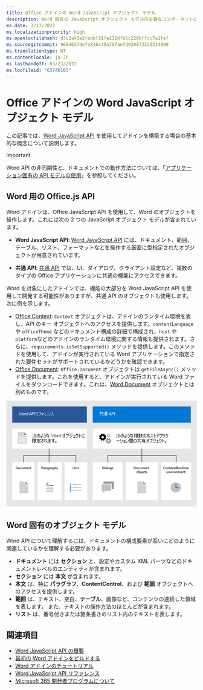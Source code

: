 ```yaml
---
title: Office アドインの Word JavaScript オブジェクト モデル
description: Word 固有の JavaScript オブジェクト モデルの主要なコンポーネントについて説明します。
ms.date: 3/17/2022
ms.localizationpriority: high
ms.openlocfilehash: d3c2a43e2febbf31fe132dfb5c220bffcc7a1fef
ms.sourcegitcommit: 968d637defe816449a797aefd930872229214898
ms.translationtype: HT
ms.contentlocale: ja-JP
ms.lasthandoff: 03/23/2022
ms.locfileid: "63746103"
---
```

# <a name="word-javascript-object-model-in-office-add-ins"></a>Office アドインの Word JavaScript オブジェクト モデル

この記事では、[Word JavaScript API](../reference/overview/word-add-ins-reference-overview.md) を使用してアドインを構築する場合の基本的な概念について説明します。

> [!IMPORTANT]
> Word API の非同期性と、ドキュメントでの動作方法については、「[アプリケーション固有の API モデルの使用](../develop/application-specific-api-model.md)」を参照してください。

## <a name="officejs-apis-for-word"></a>Word 用の Office.js API

Word アドインは、Office JavaScript API を使用して、Word のオブジェクトを操作します。これには次の 2 つの JavaScript オブジェクト モデルが含まれています。

* **Word JavaScript API**: [Word JavaScript API](/javascript/api/word) には、ドキュメント、範囲、テーブル、リスト、フォーマットなどを操作する厳密に型指定されたオブジェクトが用意されています。

* **共通 API**: [共通 API](/javascript/api/office) では、UI、ダイアログ、クライアント設定など、複数のタイプの Office アプリケーションに共通の機能にアクセスできます。

Word を対象にしたアドインでは、機能の大部分を Word JavaScript API を使用して開発する可能性がありますが、共通 API のオブジェクトも使用します。次に例を示します。

* [Office.Context](/javascript/api/office/office.context): `Context` オブジェクトは、アドインのランタイム環境を表し、API のキー オブジェクトへのアクセスを提供します。`contentLanguage` や `officeTheme` などのドキュメント構成の詳細で構成され、`host` や `platform`などのアドインのランタイム環境に関する情報も提供されます。さらに、`requirements.isSetSupported()` メソッドを提供します。このメソッドを使用して、アドインが実行されている Word アプリケーションで指定された要件セットがサポートされているかどうかを確認できます。
* [Office.Document](/javascript/api/office/office.document): `Office.Document` オブジェクトは `getFileAsync()` メソッドを提供します。これを使用すると、アドインが実行されている Word ファイルをダウンロードできます。これは、[Word.Document](/javascript/api/word/word.document) オブジェクトとは別のものです。

![Word JS API と共通 API の違い。](../images/word-js-api-common-api.png)

## <a name="word-specific-object-model"></a>Word 固有のオブジェクト モデル

Word API について理解するには、ドキュメントの構成要素が互いにどのように関連しているかを理解する必要があります。

* **ドキュメント** には **セクション** と、設定やカスタム XML パーツなどのドキュメントレベルのエンティティが含まれます。
* **セクション** には **本文** が含まれます。
* **本文** は、特に **パラグラフ**、**ContentControl**、および **範囲** オブジェクトへのアクセスを提供します。
* **範囲** は、テキスト、空白、**テーブル**、画像など、コンテンツの連続した領域を表します。 また、テキストの操作方法のほとんどが含まれます。
* **リスト** は、番号付きまたは箇条書きのリスト内のテキストを表します。

## <a name="see-also"></a>関連項目

- [Word JavaScript API の概要](../reference/overview/word-add-ins-reference-overview.md)
- [最初の Word アドインをビルドする](../quickstarts/word-quickstart.md)
- [Word アドインのチュートリアル](../tutorials/word-tutorial.md)
- [Word JavaScript API リファレンス](/javascript/api/word)
- [Microsoft 365 開発者プログラムについて](https://developer.microsoft.com/microsoft-365/dev-program)
